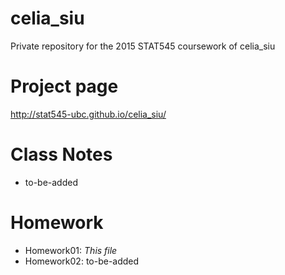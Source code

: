 # celia_siu
Private repository for the 2015 STAT545 coursework of celia_siu

# Project page
http://stat545-ubc.github.io/celia_siu/

# Class Notes
- to-be-added

# Homework
- Homework01: *This file*
- Homework02: to-be-added
